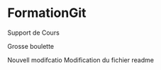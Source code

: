 # FormationGit
Support de Cours

Grosse boulette


 Nouvell modifcatio
 Modification du fichier readme
